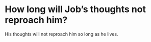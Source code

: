 # How long will Job’s thoughts not reproach him?

His thoughts will not reproach him so long as he lives.
